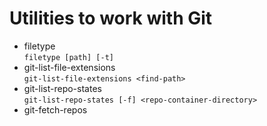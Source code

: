 # Utilities to work with Git
* filetype  
  `filetype [path] [-t]`
* git-list-file-extensions  
  `git-list-file-extensions <find-path>`
* git-list-repo-states  
  `git-list-repo-states [-f] <repo-container-directory>`
* git-fetch-repos
